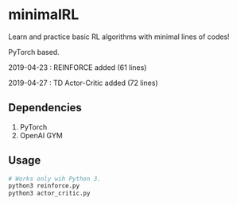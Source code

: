 # minimalRL

Learn and practice basic RL algorithms with minimal lines of codes!

PyTorch based.


2019-04-23 : REINFORCE added (61 lines)

2019-04-27 : TD Actor-Critic added (72 lines)


## Dependencies
1. PyTorch
2. OpenAI GYM

## Usage
```bash
# Works only wih Python 3.
python3 reinforce.py
python3 actor_critic.py
```
